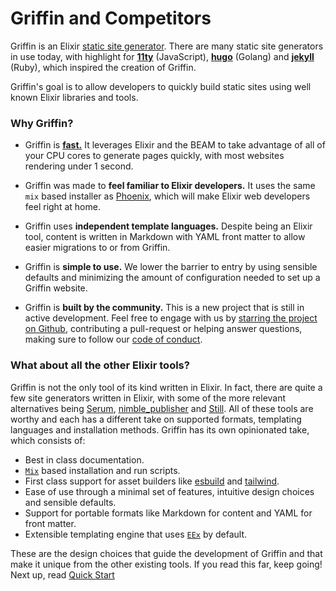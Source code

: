 # Griffin and Competitors
Griffin is an Elixir [static site generator](https://www.cloudflare.com/learning/performance/static-site-generator/). There are many static site generators in use today, with highlight for **[11ty][11ty]** (JavaScript), **[hugo][hugo]** (Golang) and **[jekyll][jekyll]** (Ruby), which inspired the creation of Griffin.

Griffin's goal is to allow developers to quickly build static sites using well known Elixir libraries and tools.

### Why Griffin?

* Griffin is [**fast.**](https://github.com/elixir-griffin/benchmarks)
It leverages Elixir and the BEAM to take advantage of all of your CPU cores to generate pages quickly, with most websites rendering under 1 second.

* Griffin was made to **feel familiar to Elixir developers.**
It uses the same `mix` based installer as [Phoenix][phoenix], which will make
Elixir web developers feel right at home.

* Griffin uses **independent template languages.**
Despite being an Elixir tool, content is written in Markdown with YAML
front matter to allow easier migrations to or from Griffin.

* Griffin is **simple to use.**
We lower the barrier to entry by using sensible defaults
and minimizing the amount of configuration needed to set up a Griffin website.

* Griffin is **built by the community.**
This is a new project that is still in active development.
Feel free to engage with us by [starring the project on Github][griffin-github],
contributing a pull-request or helping answer questions,
making sure to follow our [code of conduct][code-of-conduct].

### What about all the other Elixir tools?

Griffin is not the only tool of its kind written in Elixir. In fact, there are quite a few site generators written in Elixir, with some of the more relevant alternatives being [Serum][serum], [nimble_publisher][nimble_publisher] and [Still][still]. All of these tools are worthy and each has a different take on supported formats, templating languages and installation methods. Griffin has its own opinionated take, which consists of:

* Best in class documentation.
* [`Mix`][mix] based installation and run scripts.
* First class support for asset builders like [esbuild][esbuild] and [tailwind][tailwind].
* Ease of use through a minimal set of features, intuitive design choices and sensible defaults.
* Support for portable formats like Markdown for content and YAML for front matter.
* Extensible templating engine that uses [`EEx`](https://hexdocs.pm/eex/EEx.html) by default.

These are the design choices that guide the development of Griffin and that make it unique from the other existing tools. If you read this far, keep going! Next up, read [Quick Start](quick_start.html)

[phoenix]: https://hexdocs.pm/phoenix/
[11ty]: https://www.11ty.dev/
[hugo]: https://gohugo.io/
[jekyll]: https://jekyllrb.com/
[griffin-github]: https://github.com/elixir-griffin/griffin
[code-of-conduct]: https://github.com/elixir-griffin/griffin/blob/main/CODE_OF_CONDUCT.md
[esbuild]: https://hexdocs.pm/esbuild/Esbuild.html
[tailwind]: https://hexdocs.pm/tailwind/Tailwind.html
[mix]: https://hexdocs.pm/mix/Mix.html
[serum]: https://dalgona.github.io/Serum/docs/index.html
[nimble_publisher]: https://hexdocs.pm/nimble_publisher/NimblePublisher.html
[still]: https://hexdocs.pm/still/getting_started.html